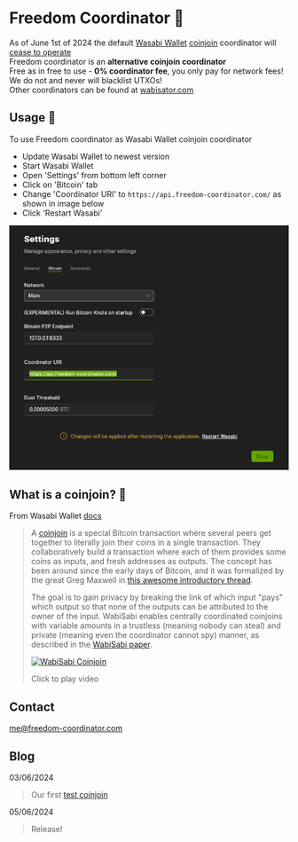 # Freedom Coordinator 🐉

As of June 1st of 2024 the default [Wasabi Wallet](https://wasabiwallet.io/) [coinjoin](#what-is-a-coinjoin-) coordinator will [cease to operate](https://blog.wasabiwallet.io/zksnacks-is-discontinuing-its-coinjoin-coordination-service-1st-of-june/)  
Freedom coordinator is an **alternative coinjoin coordinator**  
Free as in free to use - **0% coordinator fee**, you only pay for network fees!  
We do not and never will blacklist UTXOs!  
Other coordinators can be found at [wabisator.com](https://wabisator.com/)

## Usage 🔧

To use Freedom coordinator as Wasabi Wallet coinjoin coordinator
- Update Wasabi Wallet to newest version
- Start Wasabi Wallet
- Open 'Settings' from bottom left corner
- Click on 'Bitcoin' tab
- Change 'Coordinator URI' to `https://api.freedom-coordinator.com/` as shown in image below
- Click 'Restart Wasabi'

![Settings -> Bitcoin](./settings-bitcoin-3.png)

## What is a coinjoin? 🤷

From Wasabi Wallet [docs](https://docs.wasabiwallet.io/using-wasabi/CoinJoin.html)
> A [coinjoin](https://en.bitcoin.it/Privacy#CoinJoin) is a special Bitcoin transaction where several peers get together to literally join their coins in a single transaction. They collaboratively build a transaction where each of them provides some coins as inputs, and fresh addresses as outputs. The concept has been around since the early days of Bitcoin, and it was formalized by the great Greg Maxwell in [this awesome introductory thread](https://bitcointalk.org/index.php?topic=279249.msg2983902).  
>
> The goal is to gain privacy by breaking the link of which input "pays" which output so that none of the outputs can be attributed to the owner of the input. WabiSabi enables centrally coordinated coinjoins with variable amounts in a trustless (meaning nobody can steal) and private (meaning even the coordinator cannot spy) manner, as described in the [WabiSabi paper](https://eprint.iacr.org/2021/206).
>
> [![WabiSabi Coinjoin](http://img.youtube.com/vi/dGATztn5Ql8/0.jpg)](http://www.youtube.com/watch?v=dGATztn5Ql8 "WabiSabi Coinjoin")  
>
> Click to play video

## Contact

[me@freedom-coordinator.com](mailto:me@freedom-coordinator.com)

## Blog

03/06/2024
> Our first [test coinjoin](https://mempool.space/tx/b41a2251c05e0599176cd722bebfdc8272dbb3b55437e82d409c3bc449922530)

05/06/2024
> Release!
